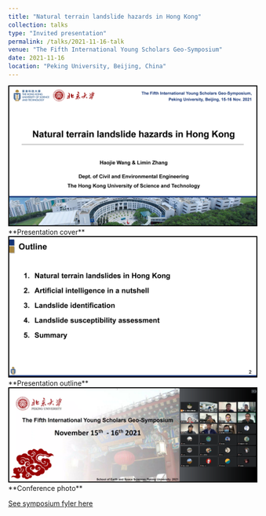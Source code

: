```yaml
---
title: "Natural terrain landslide hazards in Hong Kong"
collection: talks
type: "Invited presentation"
permalink: /talks/2021-11-16-talk
venue: "The Fifth International Young Scholars Geo-Symposium"
date: 2021-11-16
location: "Peking University, Beijing, China"
---
```


<img src="/images/Haojie%20Wang_Natural%20terrain%20landslides%20in%20Hong%20Kong_Page_01.jpg" style="border:2px solid black">
**Presentation cover**

<img src="/images/Haojie%20Wang_Natural%20terrain%20landslides%20in%20Hong%20Kong_Page_02.jpg" style="border:2px solid black">
**Presentation outline**

<img src="/images/f60d2ba7-6f60-4ec2-93f9-0bcb12f30443.png" style="border:2px solid black">
**Conference photo**

[See symposium fyler here](http://124.205.79.199/docs/2021-11/20211102105735191601.pdf)
